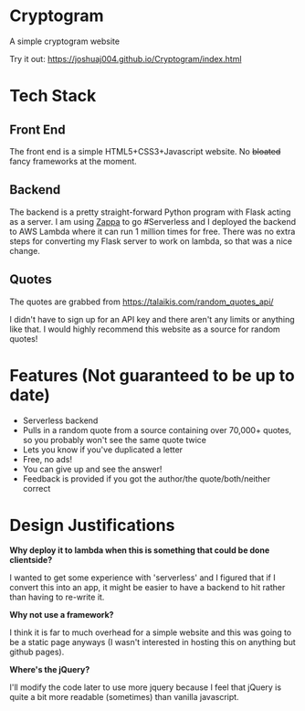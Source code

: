 # Cryptogram
A simple cryptogram website

Try it out:
https://joshuaj004.github.io/Cryptogram/index.html

# Tech Stack
## Front End
The front end is a simple HTML5+CSS3+Javascript website. No ~~bloated~~ fancy frameworks at the moment.

## Backend
The backend is a pretty straight-forward Python program with Flask acting as a server. I am using [Zappa](https://github.com/Miserlou/Zappa) to go #Serverless and I deployed the backend to AWS Lambda where it can run 1 million times for free.
There was no extra steps for converting my Flask server to work on lambda, so that was a nice change.

## Quotes
The quotes are grabbed from https://talaikis.com/random_quotes_api/ 

I didn't have to sign up for an API key and there aren't any limits or anything like that. I would highly recommend this website as a source for random quotes!

# Features (Not guaranteed to be up to date)
* Serverless backend
* Pulls in a random quote from a source containing over 70,000+ quotes, so you probably won't see the same quote twice
* Lets you know if you've duplicated a letter
* Free, no ads!
* You can give up and see the answer!
* Feedback is provided if you got the author/the quote/both/neither correct

# Design Justifications
**Why deploy it to lambda when this is something that could be done clientside?**

I wanted to get some experience with 'serverless' and I figured that if I convert this into an app, it might be easier to have a backend to hit rather than having to re-write it.

**Why not use a framework?**

I think it is far to much overhead for a simple website and this was going to be a static page anyways (I wasn't interested in hosting this on anything but github pages).

**Where's the jQuery?**

I'll modify the code later to use more jquery because I feel that jQuery is quite a bit more readable (sometimes) than vanilla javascript. 
